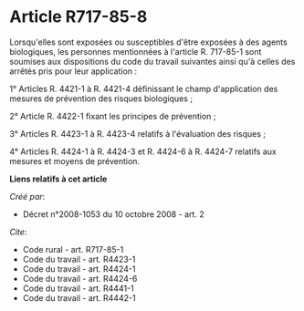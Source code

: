 # Article R717-85-8

Lorsqu'elles sont exposées ou susceptibles d'être exposées à des agents biologiques, les personnes mentionnées à l'article R.
717-85-1 sont soumises aux dispositions du code du travail suivantes ainsi qu'à celles des arrêtés pris pour leur
application : 

1° Articles R. 4421-1 à R. 4421-4 définissant le champ d'application des mesures de prévention des risques biologiques ; 

2° Article R. 4422-1 fixant les principes de prévention ; 

3° Articles R. 4423-1 à R. 4423-4 relatifs à l'évaluation des risques ; 

4° Articles R. 4424-1 à R. 4424-3 et R. 4424-6 à R. 4424-7 relatifs aux mesures et moyens de prévention.

**Liens relatifs à cet article**

_Créé par_:

  - Décret n°2008-1053 du 10 octobre 2008 - art. 2

_Cite_:

  - Code rural - art. R717-85-1
  - Code du travail - art. R4423-1
  - Code du travail - art. R4424-1
  - Code du travail - art. R4424-6
  - Code du travail - art. R4441-1
  - Code du travail - art. R4442-1
